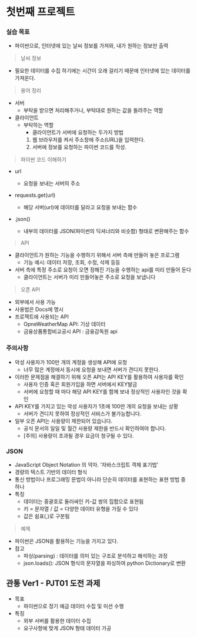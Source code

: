 # 첫번째 프로젝트

### 실습 목표
- 파이썬으로, 인터넷에 있는 날씨 정보를 가져와, 내가 원하는 정보만 출력

> 날씨 정보
- 필요한 데이터를 수집 하기에는 시간이 오래 걸리기 때문에 인터넷에 있는 데이터를 가져온다.

> 용어 정리
- 서버 
    - 부탁을 받으면 처리해주거나, 부탁대로 원하는 값을 돌려주는 역할
- 클라이언트
    - 부탁하는 역할
        - 클라이언트가 서버에 요청하는 두가지 방법
        1. 웹 브라우저를 켜서 주소창에 주소(URL)을 입력한다.
        2. 서버에 정보를 요청하는 파이썬 코드를 작성.

> 파이썬 코드 이해하기
- url
    - 요청을 보내는 서버의 주소
- requests.get(url)
    - 해당 서버(url)에 데이터를 달라고 요청을 보내는 함수

- .json()
    - 내부의 데이터를 JSON(파이썬의 딕셔너리와 비슷함) 형태로 변환해주는 함수

> API
- 클라이언트가 원하는 기능을 수행하기 위해서 서버 측에 만들어 놓은 프로그램
    - 기능 예시: 데이터 저장, 조회, 수정, 삭제 등등
- 서버 측에 특정 주소로 요청이 오면 정해진 기능을 수행하는 api를 미리 만들어 둔다
    - 클라이언트는 서버가 미리 만들어놓은 주소로 요청을 보냅니다

> 오픈 API
- 외부에서 사용 가능
- 사용법은 Docs에 명시
- 프로젝트에 사용되는 API
    - OpneWeatherMap API: 기상 데이터
    - 금융상품통합비교공시 API : 금융감독원 api

### 주의사항
- 악성 사용자가 100만 개의 계정을 생성해 API에 요청
    - 너무 많은 계정에서 동시에 요청을 보내면 서버가 견디지 못한다.
- 이러한 문제점을 해결하기 위해 오픈 API는 API KEY를 활용하여 사용자를 확인
    - 사용자 인증 혹은 회원가입을 하면 서버에서 KEY발금
    - 서버에 요청할 때 마다 해당 API KEY를 함께 보내 정상적인 사용자인 것을 확인
- API KEY를 가지고 있는 악성 사용자가 1초에 100만 개의 요청을 보내는 상황
    - 서버가 견디지 못하여 정상적인 서비스가 불가능합니다.
- 일부 오픈 API는 사용량이 제한되어 있습니다.
    - 공식 문서의 일일 및 월간 사용량 제한을 반드시 확인하여야 합니다.
    - [주의] 사용량이 초과될 경우 요금이 청구될 수 있다.

### JSON
- JavaScript Object Notation 의 약자. '자바스크립트 객체 표기법'
- 경량의 텍스트 기반의 데이터 형식
- 통신 방법이나 프로그래밍 문법이 아니라 단순히 데이터를 표현하는 표현 방법 중 하나
- 특징
    - 데이터는 중괄호로 둘러싸인 키-값 쌍의 집합으로 표현됨
    - 키 = 문자열 / 값 = 다양한 데이터 유형을 가질 수 있다
    - 값은 쉼표(,)로 구분됨

> 예제
- 파이썬은 JSON을 활용하는 기능을 가지고 있다.
- 참고
    - 파싱(parsing) : 데이터를 의미 있는 구조로 분석하고 해석하는 과정
    - json.loads(): JSON 형식의 문자열을 파싱하여 python Dictionary로 변환

## 관통 Ver1 - PJT01 도전 과제
- 목표
    - 파이썬으로 정기 예금 데이터 수집 및 미션 수행
- 특징
    - 외부 서버를 활용한 데이터 수집
    - 요구사항에 맞게 JSON 형태 데이터 가공